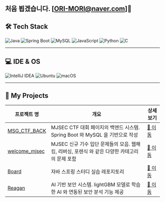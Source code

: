 ## 처음 뵙겠습니다. [ORI-MORI@naver.com]👋

## 🛠 Tech Stack

![Java](https://img.shields.io/badge/Java-007396?style=flat&logo=java&logoColor=white)
![Spring Boot](https://img.shields.io/badge/SpringBoot-6DB33F?style=flat&logo=spring-boot&logoColor=white)
![MySQL](https://img.shields.io/badge/MySQL-4479A1?style=flat&logo=mysql&logoColor=white)
![JavaScript](https://img.shields.io/badge/JavaScript-F7DF1E?style=flat&logo=javascript&logoColor=black)
![Python](https://img.shields.io/badge/Python-3776AB?style=flat&logo=python&logoColor=white)
![C](https://img.shields.io/badge/C-A8B9CC?style=flat&logo=c&logoColor=white)

---

## 💻 IDE & OS

![IntelliJ IDEA](https://img.shields.io/badge/IntelliJIDEA-000000?style=flat&logo=intellijidea&logoColor=white)
![Ubuntu](https://img.shields.io/badge/Ubuntu-E95420?style=flat&logo=ubuntu&logoColor=white)
![macOS](https://img.shields.io/badge/macOS-000000?style=flat&logo=apple&logoColor=white)

---

## 📂 My Projects

| 프로젝트 명 | 개요 | 상세 보기 |
|------------|------|-----------|
| [MSG_CTF_BACK](https://github.com/ORI-MORI/MSG_CTF_BACK) | MJSEC CTF 대회 페이지의 백엔드 시스템. Spring Boot 와 MySQL 을 기반으로 작성 | [🔗 이동](https://github.com/ORI-MORI/MSG_CTF_BACK) |
| [welcome_mjsec](https://github.com/ORI-MORI/welcome_mjsec) | MJSEC 신규 기수 입단 문제들의 모음. 웹해킹, 리버싱, 포렌식 와 같은 다양한 카테고리의 문제 포함 | [🔗 이동](https://github.com/ORI-MORI/welcome_mjsec) |
| [Board](https://github.com/ORI-MORI/board) | 자바 스프링 스터디 실습 레포지토리 | [🔗 이동](https://github.com/ORI-MORI/board) |
| [Reagan](https://github.com/MJSEC-MJU/Reagan) | AI 기반 보안 시스템. lightGBM 모델로 학습한 AI 와 연동된 보안 분석 기능 제공 | [🔗 이동](https://github.com/MJSEC-MJU/Reagan) |
